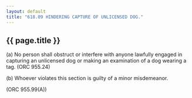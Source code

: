 ```yaml
---
layout: default 
title: "618.09 HINDERING CAPTURE OF UNLICENSED DOG."
---
```


{{ page.title }}
----------------

​(a) No person shall obstruct or interfere with anyone lawfully engaged
in capturing an unlicensed dog or making an examination of a dog wearing
a tag. (ORC 955.24)

​(b) Whoever violates this section is guilty of a minor misdemeanor.

(ORC 955.99(A))
